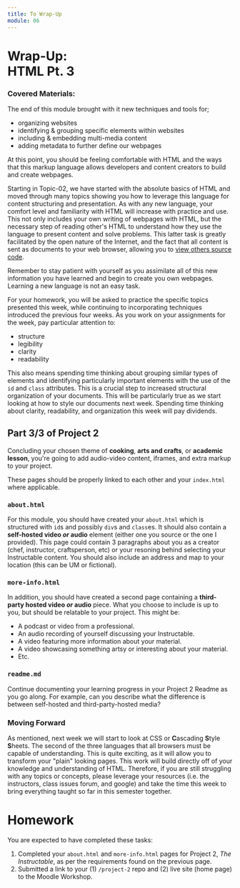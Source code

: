 ```yaml
---
title: To Wrap-Up
module: 06
---
```


# Wrap-Up: <br /> HTML Pt. 3

### Covered Materials:

The end of this module brought with it new techniques and tools for;

- organizing websites
- identifying & grouping specific elements within websites
- including & embedding multi-media content
- adding metadata to further define our webpages

At this point, you should be feeling comfortable with HTML and the ways that this markup language allows developers and content creators to build and create webpages.

Starting in Topic-02, we have started with the absolute basics of HTML and moved through many topics showing you how to leverage this language for content structuring and presentation. As with any new language, your comfort level and familiarity with HTML will increase with practice and use. This not only includes your own writing of webpages with HTML, but the necessary step of reading other's HTML to understand how they use the language to present content and solve problems. This latter task is greatly facilitated by the open nature of the Internet, and the fact that all content is sent as documents to your web browser, allowing you to [view others source code](../../topic-02/snooping/).

Remember to stay patient with yourself as you assimilate all of this new information you have learned and begin to create you own webpages. Learning a new language is not an easy task.

For your homework, you will be asked to practice the specific topics presented this week, while continuing to incorporating techniques introduced the previous four weeks. As you work on your assignments for the week, pay particular attention to:

- structure
- legibility
- clarity
- readability

This also means spending time thinking about grouping similar types of elements and identifying particularly important elements with the use of the `id` and `class` attributes. This is a crucial step to increased structural organization of your documents. This will be particularly true as we start looking at how to style our documents next week. Spending time thinking about clarity, readability, and organization this week will pay dividends.


## Part 3/3 of Project 2
Concluding your chosen theme of **cooking**, **arts and crafts**, or **academic lesson**, you're going to add audio-video content, iframes, and extra markup to your project.

These pages should be properly linked to each other and your `index.html` where applicable.

### `about.html`
For this module, you should have created your `about.html` which is structured with `id`s and possibly `div`s and `class`es. It should also contain a **self-hosted video _or_ audio** element (either one you source or the one I provided). This page could contain 3 paragraphs about you as a creator (chef, instructor, craftsperson, etc) or your resoning behind selecting your Instructable content. You should also include an address and map to your location (this can be UM or fictional).

### `more-info.html`
In addition, you should have created a second page containing a **third-party hosted video _or_ audio** piece. What you choose to include is up to you, but should be relatable to your project. This might be:
  - A podcast or video from a professional.
  - An audio recording of yourself discussing your Instructable.
  - A video featuring more information about your material.
  - A video showcasing something artsy or interesting about your material.
  - Etc.


### `readme.md`
Continue documenting your learning progress in your Project 2 Readme as you go along. For example, can you describe what the difference is between self-hosted and third-party-hosted media?


### Moving Forward

As mentioned, next week we will start to look at CSS or **C**ascading **S**tyle **S**heets. The second of the three languages that all browsers must be capable of understanding. This is quite exciting, as it will allow you to transform your "plain" looking pages. This work will build directly off of your knowledge and understanding of HTML. Therefore, if you are still struggling with any topics or concepts, please leverage your resources (i.e. the instructors, class issues forum, and google) and take the time this week to bring everything taught so far in this semester together.


# Homework
You are expected to have completed these tasks:
1. Completed your `about.html` and `more-info.html` pages for Project 2, _The Instructable_, as per the requirements found on the previous page.
2. Submitted a link to your (1) `/project-2` repo and (2) live site (home page) to the Moodle Workshop.
